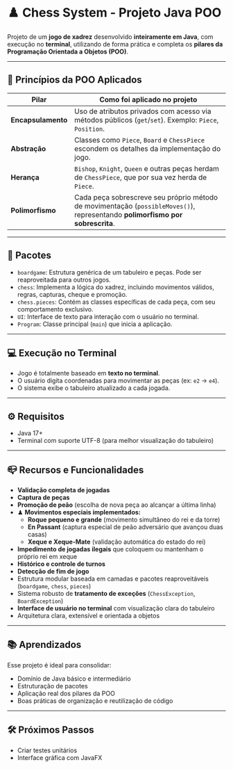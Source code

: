 # ♟️ Chess System - Projeto Java POO

Projeto de um **jogo de xadrez** desenvolvido **inteiramente em Java**, com execução no **terminal**, utilizando de forma prática e completa os **pilares da Programação Orientada a Objetos (POO)**.

---

## 🧠 Princípios da POO Aplicados

| Pilar         | Como foi aplicado no projeto                                 |
|---------------|--------------------------------------------------------------|
| **Encapsulamento** | Uso de atributos privados com acesso via métodos públicos (`get`/`set`). Exemplo: `Piece`, `Position`. |
| **Abstração**      | Classes como `Piece`, `Board` e `ChessPiece` escondem os detalhes da implementação do jogo. |
| **Herança**        | `Bishop`, `Knight`, `Queen` e outras peças herdam de `ChessPiece`, que por sua vez herda de `Piece`. |
| **Polimorfismo**   | Cada peça sobrescreve seu próprio método de movimentação (`possibleMoves()`), representando **polimorfismo por sobrescrita**. |

---

## 📂 Pacotes

- `boardgame`: Estrutura genérica de um tabuleiro e peças. Pode ser reaproveitada para outros jogos.
- `chess`: Implementa a lógica do xadrez, incluindo movimentos válidos, regras, capturas, cheque e promoção.
- `chess.pieces`: Contém as classes específicas de cada peça, com seu comportamento exclusivo.
- `UI`: Interface de texto para interação com o usuário no terminal.
- `Program`: Classe principal (`main`) que inicia a aplicação.

---

## 💻 Execução no Terminal

- Jogo é totalmente baseado em **texto no terminal**.
- O usuário digita coordenadas para movimentar as peças (ex: `e2` → `e4`).
- O sistema exibe o tabuleiro atualizado a cada jogada.

---

## ⚙️ Requisitos

- Java 17+
- Terminal com suporte UTF-8 (para melhor visualização do tabuleiro)

---

## 📪 Recursos e Funcionalidades

-  **Validação completa de jogadas**
-  **Captura de peças**
-  **Promoção de peão** (escolha de nova peça ao alcançar a última linha)
- ♟ **Movimentos especiais implementados:**
  -  **Roque pequeno e grande** (movimento simultâneo do rei e da torre)
  -  **En Passant** (captura especial de peão adversário que avançou duas casas)
  -  **Xeque e Xeque-Mate** (validação automática do estado do rei)
-  **Impedimento de jogadas ilegais** que coloquem ou mantenham o próprio rei em xeque
-  **Histórico e controle de turnos**
-  **Detecção de fim de jogo**
-  Estrutura modular baseada em camadas e pacotes reaproveitáveis (`boardgame`, `chess`, `pieces`)
-  Sistema robusto de **tratamento de exceções** (`ChessException`, `BoardException`)
-  **Interface de usuário no terminal** com visualização clara do tabuleiro
-  Arquitetura clara, extensível e orientada a objetos

---

## 📚 Aprendizados

Esse projeto é ideal para consolidar:

- Domínio de Java básico e intermediário
- Estruturação de pacotes
- Aplicação real dos pilares da POO
- Boas práticas de organização e reutilização de código

---

## 🛠️ Próximos Passos

- Criar testes unitários
- Interface gráfica com JavaFX





